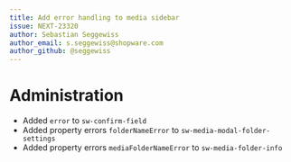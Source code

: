 ```yaml
---
title: Add error handling to media sidebar
issue: NEXT-23320
author: Sebastian Seggewiss
author_email: s.seggewiss@shopware.com
author_github: @seggewiss
---
```

# Administration
* Added `error` to `sw-confirm-field`
* Added property errors `folderNameError` to `sw-media-modal-folder-settings`
* Added property errors `mediaFolderNameError` to `sw-media-folder-info`
